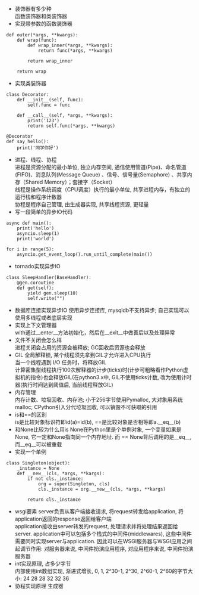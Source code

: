 - 装饰器有多少种  
函数装饰器和类装饰器
- 实现带参数的函数装饰器
```
def outer(*args, **kwargs):
    def wrap(func):
        def wrap_inner(*args, **kwargs):
            return func(*args, **kwargs)

        return wrap_inner

    return wrap
```
- 实现类装饰器  
```
class Decorator:
    def __init__(self, func):
        self.func = func

    def __call__(self, *args, **kwargs):
        print('123')
        return self.func(*args, **kwargs)

@Decorator
def say_hello():
    print('同学你好')
```
- 进程、线程、协程  
进程是资源分配的最小单位, 独立内存空间, 通信使用管道(Pipe)、命名管道(FIFO)、消息队列(Message Queue) 、信号、信号量(Semaphore) 、共享内存（Shared Memory）；套接字（Socket）  
线程是操作系统调度（CPU调度）执行的最小单位, 共享进程内存，有独立的运行栈和程序计数器  
协程是程序自己管理, 由生成器实现, 共享线程资源, 更轻量
- 写一段简单的异步IO代码  
```
async def main():
    print('hello')
    asyncio.sleep(1)
    print('world')

for i in range(5):
    asyncio.get_event_loop().run_until_complete(main())
```
- tornado实现异步IO
```
class SleepHandler(BaseHandler):
    @gen.coroutine
    def get(self):
        yield gen.sleep(10)
        self.write("")
```
- 数据库连接实现异步IO 
使用异步连接库, mysqldb不支持异步; 自己实现可以使用多线程或者底层实现
- 实现上下文管理器  
with通过__enter__方法初始化，然后在__exit__中做善后以及处理异常
- 文件不关闭会怎么样  
进程关闭会占用的资源会被释放; GC回收后资源也会释放
- GIL
全局解释锁, 某个线程须先拿到GIL才允许进入CPU执行  
当一个线程遇到 I/O 任务时，将释放GIL  
计算密集型线程执行100次解释器的计步(ticks)时(计步可粗略看作Python虚拟机的指令)也会释放GIL(在python3.x中, GIL不使用ticks计数, 改为使用计时器(执行时间达到阈值后, 当前线程释放GIL)  
- 内存管理  
内存计数、垃圾回收、内存池; 小于256字节使用Pymalloc, 大对象用系统malloc; CPython引入分代垃圾回收, 可以销毁不可获取的引用  
- is和==的区别  
is是比较对象标识符即id(a)=id(b), ==是比较对象是否相等即a.\_\_eq\_\_(b)  
- 和None比较为什么用is
None在Python里是个单例对象, 一个变量如果是None, 它一定和None指向同一个内存地址. 而 == None背后调用的是__eq__, 而__eq__可以被重载
- 实现一个单例
```
class Singleton(object):
    _instance = None
    def __new__(cls, *args, **kargs):
        if not cls._instance:
            org = super(Singleton, cls)
            cls._instance = org.__new__(cls, *args, **kargs)
        
        return cls._instance
```
- wsgi要素
server负责从客户端接收请求, 将request转发给application, 将application返回的response返回给客户端  
application接收由server转发的request, 处理请求并将处理结果返回给server. application中可以包括多个栈式的中间件(middlewares), 这些中间件需要同时实现server与application. 因此可以在WSGI服务器与WSGI应用之间起调节作用: 对服务器来说, 中间件扮演应用程序, 对应用程序来说, 中间件扮演服务器
- int实现原理, 占多少字节  
内部使用int数组实现, 渐进式增长,  0, 1, 2^30-1, 2^30, 2^60-1, 2^60的字节大小: 24 28 28 32 32 36
- 协程实现原理
生成器


